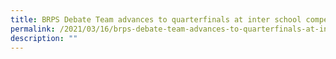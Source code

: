 ```yaml
---
title: BRPS Debate Team advances to quarterfinals at inter school competition
permalink: /2021/03/16/brps-debate-team-advances-to-quarterfinals-at-inter-school-competition/
description: ""
---
```

